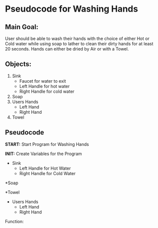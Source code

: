 # Pseudocode for Washing Hands
## Main Goal: 
User should be able to wash their hands with the choice of either Hot or Cold water while using soap to lather to clean their dirty hands for at least 20 seconds. Hands can either be dried by Air or with a Towel. 

## Objects:
1. Sink 
    * Faucet for water to exit
    * Left Handle for hot water
    * Right Handle for cold water
2. Soap
3. Users Hands
    * Left Hand
    * Right Hand
4. Towel 

## Pseudocode

**START:** Start Program for Washing Hands

**INIT:** Create Variables for the Program

* Sink
    * Left Handle for Hot Water
    * Right Handle for Cold Water

*Soap

*Towel

* Users Hands
    * Left Hand
    * Right Hand

Function: